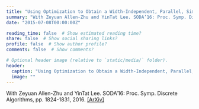 ```yaml
---
title: "Using Optimization to Obtain a Width-Independent, Parallel, Simpler, and Faster Positive SDP Solver"
summary: "With Zeyuan Allen-Zhu and YinTat Lee. SODA’16: Proc. Symp. Discrete Algorithms, pp. 1824-1831, 2016. [[ArXiv]](http://arxiv.org/abs/1507.02259)"
date: "2015-07-08T00:00:00Z"

reading_time: false  # Show estimated reading time?
share: false  # Show social sharing links?
profile: false  # Show author profile?
comments: false  # Show comments?

# Optional header image (relative to `static/media/` folder).
header:
  caption: "Using Optimization to Obtain a Width-Independent, Parallel, Simpler, and Faster Positive SDP Solver"
  image: ""
---
```


With Zeyuan Allen-Zhu and YinTat Lee. SODA’16: Proc. Symp. Discrete Algorithms, pp. 1824-1831, 2016. [[ArXiv]](http://arxiv.org/abs/1507.02259)